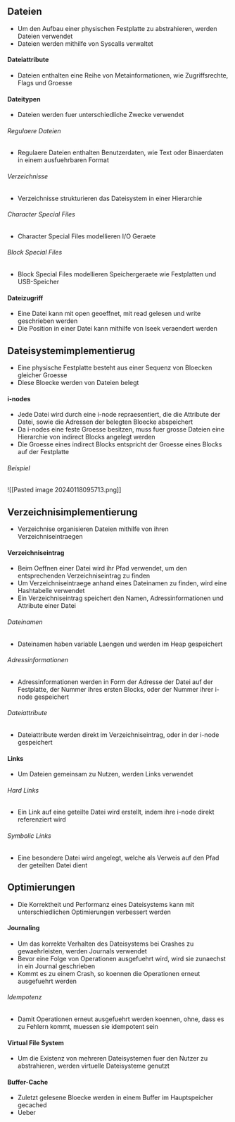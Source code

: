 ## Dateien
- Um den Aufbau einer physischen Festplatte zu abstrahieren, werden Dateien verwendet
- Dateien werden mithilfe von Syscalls verwaltet
#### Dateiattribute
- Dateien enthalten eine Reihe von Metainformationen, wie Zugriffsrechte, Flags und Groesse
#### Dateitypen
- Dateien werden fuer unterschiedliche Zwecke verwendet
###### Regulaere Dateien
- Regulaere Dateien enthalten Benutzerdaten, wie Text oder Binaerdaten in einem ausfuehrbaren Format
###### Verzeichnisse
- Verzeichnisse strukturieren das Dateisystem in einer Hierarchie
###### Character Special Files
- Character Special Files modellieren I/O Geraete 
###### Block Special Files
- Block Special Files modellieren Speichergeraete wie Festplatten und USB-Speicher
#### Dateizugriff
- Eine Datei kann mit open geoeffnet, mit read gelesen und write geschrieben werden
- Die Position in einer Datei kann mithilfe von lseek veraendert werden
## Dateisystemimplementierug
- Eine physische Festplatte besteht aus einer Sequenz von Bloecken gleicher Groesse
- Diese Bloecke werden von Dateien belegt
#### i-nodes
- Jede Datei wird durch eine i-node repraesentiert, die die Attribute der Datei, sowie die Adressen der belegten Bloecke abspeichert
- Da i-nodes eine feste Groesse besitzen, muss fuer grosse Dateien eine Hierarchie von indirect Blocks angelegt werden
- Die Groesse eines indirect Blocks entspricht der Groesse eines Blocks auf der Festplatte 
###### Beispiel
![[Pasted image 20240118095713.png]]
## Verzeichnisimplementierung
- Verzeichnise organisieren Dateien mithilfe von ihren Verzeichniseintraegen
#### Verzeichniseintrag
- Beim Oeffnen einer Datei wird ihr Pfad verwendet, um den entsprechenden Verzeichniseintrag zu finden
- Um Verzeichniseintraege anhand eines Dateinamen zu finden, wird eine Hashtabelle verwendet
- Ein Verzeichniseintrag speichert den Namen, Adressinformationen und Attribute einer Datei
###### Dateinamen
- Dateinamen haben variable Laengen und werden im Heap gespeichert
###### Adressinformationen
- Adressinformationen werden in Form der Adresse der Datei auf der Festplatte, der Nummer ihres ersten Blocks, oder der Nummer ihrer i-node gespeichert
###### Dateiattribute
- Dateiattribute werden direkt im Verzeichniseintrag, oder in der i-node gespeichert
#### Links
- Um Dateien gemeinsam zu Nutzen, werden Links verwendet
###### Hard Links
- Ein Link auf eine geteilte Datei wird erstellt, indem ihre i-node direkt referenziert wird
###### Symbolic Links
- Eine besondere Datei wird angelegt, welche als Verweis auf den Pfad der geteilten Datei dient
## Optimierungen
- Die Korrektheit und Performanz eines Dateisystems kann mit unterschiedlichen Optimierungen verbessert werden
#### Journaling
- Um das korrekte Verhalten des Dateisystems bei Crashes zu gewaehrleisten, werden Journals verwendet
- Bevor eine Folge von Operationen ausgefuehrt wird, wird sie zunaechst in ein Journal geschrieben
- Kommt es zu einem Crash, so koennen die Operationen erneut ausgefuehrt werden
###### Idempotenz
- Damit Operationen erneut ausgefuehrt werden koennen, ohne, dass es zu Fehlern kommt, muessen sie idempotent sein
#### Virtual File System
- Um die Existenz von mehreren Dateisystemen fuer den Nutzer zu abstrahieren, werden virtuelle Dateisysteme genutzt
#### Buffer-Cache
- Zuletzt gelesene Bloecke werden in einem Buffer im Hauptspeicher gecached
- Ueber 
